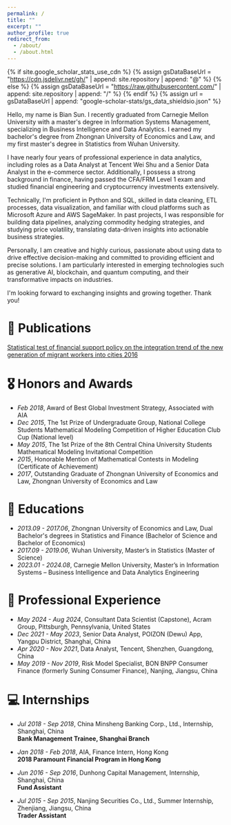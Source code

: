 ```yaml
---
permalink: /
title: ""
excerpt: ""
author_profile: true
redirect_from: 
  - /about/
  - /about.html
---
```


{% if site.google_scholar_stats_use_cdn %}
{% assign gsDataBaseUrl = "https://cdn.jsdelivr.net/gh/" | append: site.repository | append: "@" %}
{% else %}
{% assign gsDataBaseUrl = "https://raw.githubusercontent.com/" | append: site.repository | append: "/" %}
{% endif %}
{% assign url = gsDataBaseUrl | append: "google-scholar-stats/gs_data_shieldsio.json" %}

<span class='anchor' id='about-me'></span>

Hello, my name is Bian Sun. I recently graduated from Carnegie Mellon University with a master's degree in Information Systems Management, specializing in Business Intelligence and Data Analytics. I earned my bachelor's degree from Zhongnan University of Economics and Law, and my first master's degree in Statistics from Wuhan University.

I have nearly four years of professional experience in data analytics, including roles as a Data Analyst at Tencent Wei Shu and a Senior Data Analyst in the e-commerce sector. Additionally, I possess a strong background in finance, having passed the CFA/FRM Level 1 exam and studied financial engineering and cryptocurrency investments extensively.

Technically, I'm proficient in Python and SQL, skilled in data cleaning, ETL processes, data visualization, and familiar with cloud platforms such as Microsoft Azure and AWS SageMaker. In past projects, I was responsible for building data pipelines, analyzing commodity hedging strategies, and studying price volatility, translating data-driven insights into actionable business strategies.

Personally, I am creative and highly curious, passionate about using data to drive effective decision-making and committed to providing efficient and precise solutions. I am particularly interested in emerging technologies such as generative AI, blockchain, and quantum computing, and their transformative impacts on industries.

I'm looking forward to exchanging insights and growing together. Thank you!

# 📝 Publications 


[Statistical test of financial support policy on the integration trend of the new generation of migrant workers into cities 2016](https://scholar.google.com/citations?user=X1jzJs8AAAAJ&hl=en)


# 🎖 Honors and Awards
- *Feb 2018*, Award of Best Global Investment Strategy, Associated with AIA  
- *Dec 2015*, The 1st Prize of Undergraduate Group, National College Students Mathematical Modeling Competition of Higher Education Club Cup (National level)
- *May 2015*, The 1st Prize of the 8th Central China University Students Mathematical Modeling Invitational Competition
- *2015*, Honorable Mention of Mathematical Contests in Modeling (Certificate of Achievement)
- *2017*, Outstanding Graduate of Zhongnan University of Economics and Law, Zhongnan University of Economics and Law  

# 📖 Educations
- *2013.09 - 2017.06*, Zhongnan University of Economics and Law, Dual Bachelor's degrees in Statistics and Finance (Bachelor of Science and Bachelor of Economics)  
- *2017.09 - 2019.06*, Wuhan University, Master’s in Statistics (Master of Science)  
- *2023.01 - 2024.08*, Carnegie Mellon University, Master’s in Information Systems – Business Intelligence and Data Analytics Engineering  

# 💬 Professional Experience
- *May 2024 - Aug 2024*, Consultant Data Scientist (Capstone), Acram Group, Pittsburgh, Pennsylvania, United States  
- *Dec 2021 - May 2023*, Senior Data Analyst, POIZON (Dewu) App, Yangpu District, Shanghai, China  
- *Apr 2020 - Nov 2021*, Data Analyst, Tencent, Shenzhen, Guangdong, China  
- *May 2019 - Nov 2019*, Risk Model Specialist, BON BNPP Consumer Finance (formerly Suning Consumer Finance), Nanjing, Jiangsu, China


# 💻 Internships
- *Jul 2018 - Sep 2018*, China Minsheng Banking Corp., Ltd., Internship, Shanghai, China  
**Bank Management Trainee, Shanghai Branch**  

- *Jan 2018 - Feb 2018*, AIA, Finance Intern, Hong Kong  
**2018 Paramount Financial Program in Hong Kong**  

- *Jun 2016 - Sep 2016*, Dunhong Capital Management, Internship, Shanghai, China  
**Fund Assistant**  

- *Jul 2015 - Sep 2015*, Nanjing Securities Co., Ltd., Summer Internship, Zhenjiang, Jiangsu, China  
**Trader Assistant**  

